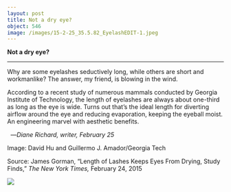 ```yaml
---
layout: post
title: Not a dry eye?
object: 546
image: /images/15-2-25_35.5.82_EyelashEDIT-1.jpeg
---
```

**Not a dry eye?**

****

Why are some eyelashes seductively long, while others are short and workmanlike? The answer, my friend, is blowing in the wind.

According to a recent study of numerous mammals conducted by Georgia Institute of Technology, the length of eyelashes are always about one-third as long as the eye is wide. Turns out that’s the ideal length for diverting airflow around the eye and reducing evaporation, keeping the eyeball moist. An engineering marvel with aesthetic benefits.

  —*Diane Richard, writer, February 25*

Image: David Hu and Guillermo J. Amador/Georgia Tech

Source: James Gorman, “Length of Lashes Keeps Eyes From Drying, Study Finds,” *The New York Times,* February 24, 2015

![]({{siteurl.base}}/images/15-2-25_35.5.82_EyelashEDIT-1.jpeg)
